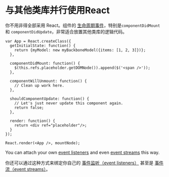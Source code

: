 # 与其他类库并行使用React



你不用非得全部采用 React。组件的 [生命周期事件](/react/docs/component-specs.html#lifecycle-methods)，特别是`componentDidMount` 和 `componentDidUpdate`，非常适合放置其他类库的逻辑代码。

```
var App = React.createClass({
  getInitialState: function() {
    return {myModel: new myBackboneModel({items: [1, 2, 3]})};
  },

  componentDidMount: function() {
    $(this.refs.placeholder.getDOMNode()).append($('<span />'));
  },

  componentWillUnmount: function() {
    // Clean up work here.
  },

  shouldComponentUpdate: function() {
    // Let's just never update this component again.
    return false;
  },

  render: function() {
    return <div ref="placeholder"/>;
  }
});

React.render(<App />, mountNode);
```

You can attach your own [event listeners](/react/tips/dom-event-listeners.html) and even [event streams](https://baconjs.github.io) this way.

你还可以通过这种方式来绑定你自己的 [事件监听（event listeners）](/react/tips/dom-event-listeners.html) 甚至是 [事件流（event streams）](https://baconjs.github.io)。
